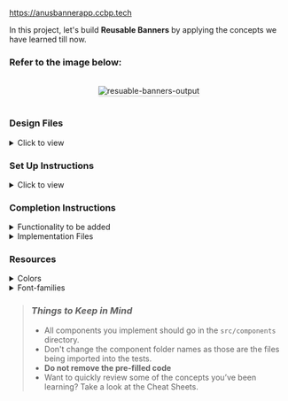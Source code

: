 https://anusbannerapp.ccbp.tech


In this project, let's build **Reusable Banners** by applying the concepts we have learned till now.

### Refer to the image below:

<br/>
<div style="text-align: center;">
<img src="https://assets.ccbp.in/frontend/content/react-js/resuable-banners-lg-output.png" alt="resuable-banners-output" style="max-width:70%;box-shadow:0 2.8px 2.2px rgba(0, 0, 0, 0.12)">
</div>
<br/>

### Design Files

<details>
<summary>Click to view</summary>

- [Extra Small (Size < 576px), Small (Size >= 576px), Medium (Size >= 768px)](https://assets.ccbp.in/frontend/content/react-js/reusable-banners-sm-output-v2.png)
- [Large (Size >= 992px) and Extra Large (Size >= 1200px)](https://assets.ccbp.in/frontend/content/react-js/resuable-banners-lg-output.png)

</details>

### Set Up Instructions

<details>
<summary>Click to view</summary>

- Download dependencies by running `npm install`
- Start up the app using `npm start`
</details>

### Completion Instructions

<details>
<summary>Functionality to be added</summary>
<br/>

The app must have the following functionalities

- The App is provided with `bannerCardsList`. It consists of a list of bannerCardItem objects with the following properties in each bannerCardItem object

  |     Key     | Data Type |
  | :---------: | :-------: |
  |     id      |  Number   |
  | headerText  |  String   |
  | description |  String   |
  |  className  |  String   |

- The value of the key `id` should be used as a key to the `BannerCardItem` component.
- The value of the key `className` should be used as a className for the HTML list item in the `BannerCardItem` component.

</details>

<details>
<summary>Implementation Files</summary>
<br/>

Use these files to complete the implementation:

- `src/App.js`
- `src/App.css`
- `src/components/BannerCardItem/index.js`
- `src/components/BannerCardItem/index.css`
</details>

### Resources

<details>
<summary>Colors</summary>

<br/>

<div style="background-color: #cbced2; width: 150px; padding: 10px; color: black">Hex: #cbced2</div>
<div style="background-color: #64748b; width: 150px; padding: 10px; color: white">Hex: #64748b</div>
<div style="background-color: #ffffff; width: 150px; padding: 10px; color: black">Hex: #ffffff</div>
<div style="background-color: #326a9d; width: 150px; padding: 10px; color: white">Hex: #326a9d</div>

</details>

<details>
<summary>Font-families</summary>

- Roboto

</details>

> ### _Things to Keep in Mind_
>
> - All components you implement should go in the `src/components` directory.
> - Don't change the component folder names as those are the files being imported into the tests.
> - **Do not remove the pre-filled code**
> - Want to quickly review some of the concepts you’ve been learning? Take a look at the Cheat Sheets.
